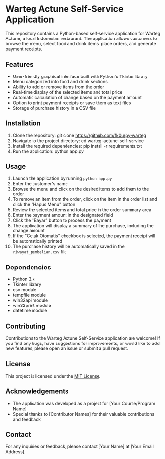 # Warteg Actune Self-Service Application

This repository contains a Python-based self-service application for Warteg Actune, a local Indonesian restaurant. The application allows customers to browse the menu, select food and drink items, place orders, and generate payment receipts.

## Features

- User-friendly graphical interface built with Python's Tkinter library
- Menu categorized into food and drink sections
- Ability to add or remove items from the order
- Real-time display of the selected items and total price
- Automatic calculation of change based on the payment amount
- Option to print payment receipts or save them as text files
- Storage of purchase history in a CSV file

## Installation

1. Clone the repository:
   git clone https://github.com/fk0u/py-warteg
2. Navigate to the project directory:
   cd warteg-actune-self-service
3. Install the required dependencies:
   pip install -r requirements.txt
4. Run the application:
   python app.py


## Usage

1. Launch the application by running `python app.py`
2. Enter the customer's name
3. Browse the menu and click on the desired items to add them to the order
4. To remove an item from the order, click on the item in the order list and click the "Hapus Menu" button
5. Review the selected items and total price in the order summary area
6. Enter the payment amount in the designated field
7. Click the "Bayar" button to process the payment
8. The application will display a summary of the purchase, including the change amount
9. If the "Cetak Otomatis" checkbox is selected, the payment receipt will be automatically printed
10. The purchase history will be automatically saved in the `riwayat_pembelian.csv` file

## Dependencies

- Python 3.x
- Tkinter library
- csv module
- tempfile module
- win32api module
- win32print module
- datetime module

## Contributing

Contributions to the Warteg Actune Self-Service application are welcome! If you find any bugs, have suggestions for improvements, or would like to add new features, please open an issue or submit a pull request.

## License

This project is licensed under the [MIT License](LICENSE).

## Acknowledgements

- The application was developed as a project for [Your Course/Program Name]
- Special thanks to [Contributor Names] for their valuable contributions and feedback

## Contact

For any inquiries or feedback, please contact [Your Name] at [Your Email Address].
